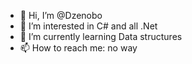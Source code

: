 - 👋 Hi, I’m @Dzenobo
- 👀 I’m interested in C# and all .Net
- 🌱 I’m currently learning Data structures
- 📫 How to reach me: no way

<!---
Dzenobo/Dzenobo is a ✨ special ✨ repository because its `README.md` (this file) appears on your GitHub profile.
You can click the Preview link to take a look at your changes.
--->
